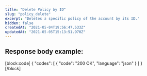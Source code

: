 ```yaml
---
title: "Delete Policy by ID"
slug: "policy_delete"
excerpt: "Deletes a specific policy of the account by its ID."
hidden: false
createdAt: "2021-05-04T19:56:47.533Z"
updatedAt: "2021-05-05T15:13:51.970Z"
---
```

## Response body example:
[block:code]
{
  "codes": [
    {
      "code": "200 OK",
      "language": "json"
    }
  ]
}
[/block]